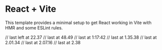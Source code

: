 # React + Vite

This template provides a minimal setup to get React working in Vite with HMR and some ESLint rules.

// last left at 22.37 
// last at 48.49
// last at 1:17:42
// last at 1.35.38
// last at 2.01.34
// last at 2.07.16
// last at 2.38